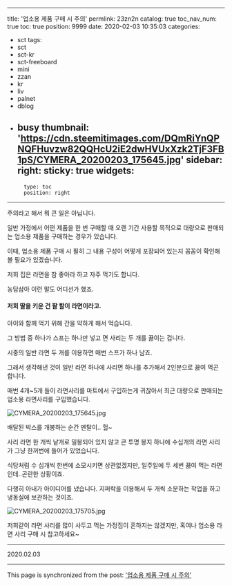 
---
title: '업소용 제품 구매 시 주의'
permlink: 23zn2n
catalog: true
toc_nav_num: true
toc: true
position: 9999
date: 2020-02-03 10:35:03
categories:
- sct
tags:
- sct
- sct-kr
- sct-freeboard
- mini
- zzan
- kr
- liv
- palnet
- dblog
- busy
thumbnail: 'https://cdn.steemitimages.com/DQmRiYnQPNQFHuvzw82QQHcU2iE2dwHVUxXzk2TjF3FB1pS/CYMERA_20200203_175645.jpg'
sidebar:
    right:
        sticky: true
widgets:
    -
        type: toc
        position: right
---


주의라고 해서 뭐 큰 일은 아닙니다.

일반 가정에서 어떤 제품을 한 번 구매할 때 오랜 기간 사용할 목적으로 대량으로 판매되는 업소용 제품을 구매하는 경우가 있습니다.

이때, 업소용 제품 구매 시 필히 그 내용 구성이 어떻게 포장되어 있는지 꼼꼼이 확인해 볼 필요가 있겠습니다.

저희 집은 라면을 참 좋아라 하고 자주 먹기도 합니다.

농담삼아 이런 말도 어디선가 했죠.

#### 저희 딸을 키운 건 팔 할이 라면이라고.
#### 

아이와 함께 먹기 위해 간을 약하게 해서 먹습니다.

그 방법 중 하나가 스프는 하나만 넣고 면 사리는 두 개를 끓이는 겁니다.

시중의 일반 라면 두 개를 이용하면 매번 스프가 하나 남죠.

그래서 생각해낸 것이 일반 라면 하나에 사리면 하나를 추가해서 2인분으로 끓여 먹곤 합니다.

매번 4개~5개 들이 라면사리를 마트에서 구입하는게 귀찮아서 최근 대량으로 판매되는 업소용 라면사리를 구입했습니다.

![CYMERA_20200203_175645.jpg](https://cdn.steemitimages.com/DQmRiYnQPNQFHuvzw82QQHcU2iE2dwHVUxXzk2TjF3FB1pS/CYMERA_20200203_175645.jpg)

배달된 박스를 개봉하는 순간 멘탈이.. 헐~

사리 라면 한 개씩 낱개로 밀봉되어 있지 않고 큰 투명 봉지 하나에 수십개의 라면 사리가 그냥 한꺼번에 들어가 있었습니다.

식당처럼 수 십개씩 한번에 소모시키면 상관없겠지만, 일주일에 두 세번 끓여 먹는 라면인데..곤란한 상황이죠.

다행히 아내가 아이디어를 냈습니다.
지퍼락을 이용해서 두 개씩 소분하는 작업을 하고 냉동실에 보관하는 것이죠.

![CYMERA_20200203_175705.jpg](https://cdn.steemitimages.com/DQmeXdnXxLQLAYYjH7pxu2EuniasDvBahwkXFCm5sG23imq/CYMERA_20200203_175705.jpg)

저희같이 라면 사리를 많이 사두고 먹는 가정집이 흔하지는 않겠지만, 혹여나 업소용 라면 사리 구매 시 참고하세요~

***

2020.02.03

- - -

This page is synchronized from the post: ['업소용 제품 구매 시 주의'](https://steemit.com/@lucky2015/23zn2n)
